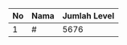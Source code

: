 | No | Nama            | Jumlah Level |
|----|-----------------|--------------|
| 1  | #    |    5676        |
